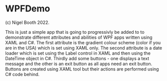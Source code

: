 # WPFDemo

(c) Nigel Booth 2022.

This is just a simple app that is going to progressivly be added to to demonstrate different attributes and abilities of WPF apps written using XAML and C#.
The first attribute is the gradient colour scheme (color if you are in the USA) which is set using XAML only.
The second attribute is a date loader which is set using the Label control in XAML and then using the DateTime object in C#.
Thirdly add some buttons - one displays a text message and the other is an exit button as all apps need an exit button. Buttons are created using XAML tool but their
actions are performed using C# code behind.
